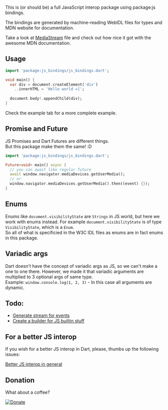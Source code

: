 This is (or should be) a full JavaScript interop package using package:js bindings.

The bindings are generated by machine-reading WebIDL files for types and MDN website for documentation.

Take a look at [MediaStream](https://github.com/jodinathan/js_bindings/blob/main/lib/bindings/mediacapture_streams.dart) file and check out how nice it got with the awesome MDN documentation.

## Usage

```dart
import 'package:js_bindings/js_bindings.dart';

void main() {
  var div = document.createElement('div')
    ..innerHTML = 'Hello world =]';
  
  document.body!.appendChild(div);
}
```

Check the example tab for a more complete example.

## Promise and Future

JS Promises and Dart Futures are different things.  
But this package make them the same! :D

```dart
import 'package:js_bindings/js_bindings.dart';

Future<void> main() async {
  // you can await like regular future
  await window.navigator.mediaDevices.getUserMedia();
  // or 
  window.navigator.mediaDevices.getUserMedia().then((event) {});
}
```

## Enums

Enums like `document.visibilityState` are `Strings` in JS world,
but here we work with enums instead. 
For example `document.visibilityState` is of type `VisibilityState`, which is a `Enum`.  
So all of what is specificied in the W3C IDL files as enums are in fact enums in this package.

## Variadic args

Dart doesn't have the concept of variadic args as JS, so 
we can't make a one to one there. However, we made it that 
variadic arguments are multiplied to 3 optional args of same type.  
Example: `window.console.log(1, 2, 3)` - In this case all arguments are dynamic.

## Todo:

 - [Generate stream for events](https://github.com/jodinathan/js_bindings/issues/6)
 - [Create a builder for JS builtin stuff](https://github.com/jodinathan/js_bindings/issues/7)

## For a better JS interop

If you wish for a better JS interop in Dart, please, thumbs up the following issues:

[Better JS interop in general](https://github.com/dart-lang/sdk/issues/35084)  

## Donation

What about a coffee? 

[![Donate](https://img.shields.io/badge/Donate-PayPal-green.svg)](https://www.paypal.com/donate?hosted_button_id=YNCG33GLM3494)
